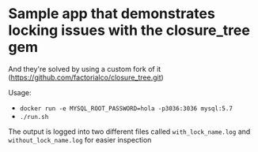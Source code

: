 # Sample app that demonstrates locking issues with the closure_tree gem

And they're solved by using a custom fork of it (https://github.com/factorialco/closure_tree.git)

Usage:
- `docker run -e MYSQL_ROOT_PASSWORD=hola -p3036:3036 mysql:5.7`
- `./run.sh`

The output is logged into two different files called `with_lock_name.log` and
`without_lock_name.log` for easier inspection
